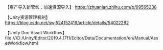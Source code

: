 【资产导入新管线：加速资源导入】
https://zhuanlan.zhihu.com/p/99565238

【Unity资源管理机制】
https://blog.csdn.net/swj524152416/article/details/54022282

【Unity Doc Asset Workflow】
file:///D:/Unity/Editor/2019.4.17f1/Editor/Data/Documentation/en/Manual/AssetWorkflow.html